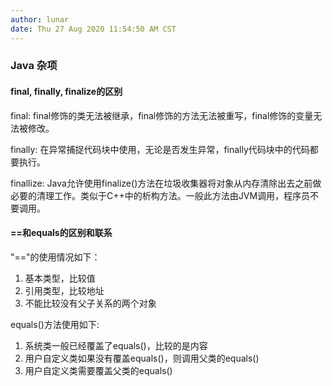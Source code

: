 ```yaml
---
author: lunar
date: Thu 27 Aug 2020 11:54:50 AM CST
---
```


### Java 杂项

#### final, finally, finalize的区别

final: final修饰的类无法被继承，final修饰的方法无法被重写，final修饰的变量无法被修改。

finally: 在异常捕捉代码块中使用，无论是否发生异常，finally代码块中的代码都要执行。

finallize: Java允许使用finalize()方法在垃圾收集器将对象从内存清除出去之前做必要的清理工作。类似于C++中的析构方法。一般此方法由JVM调用，程序员不要调用。

#### ==和equals的区别和联系

"=="的使用情况如下：
1. 基本类型，比较值
2. 引用类型，比较地址
3. 不能比较没有父子关系的两个对象

equals()方法使用如下:
1. 系统类一般已经覆盖了equals()，比较的是内容
2. 用户自定义类如果没有覆盖equals()，则调用父类的equals()
3. 用户自定义类需要覆盖父类的equals()
